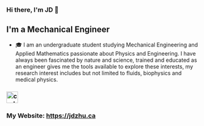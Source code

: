### Hi there, I'm JD 👋

## I'm a Mechanical Engineer
- 🎓 I am an undergraduate student studying Mechanical Engineering and Applied Mathematics passionate about Physics and Engineering. I have always been fascinated by nature and science, trained and educated as an engineer gives me the tools available to explore these interests, my research interest includes but not limited to fluids, biophysics and medical physics.

### [<img alt="codeSTACKr | LinkedIn" width="30px" src="https://cdn.jsdelivr.net/npm/simple-icons@v3/icons/linkedin.svg" />][linkedin]

### My Website: https://jdzhu.ca



[linkedin]: https://www.linkedin.com/in/jd-zhu
